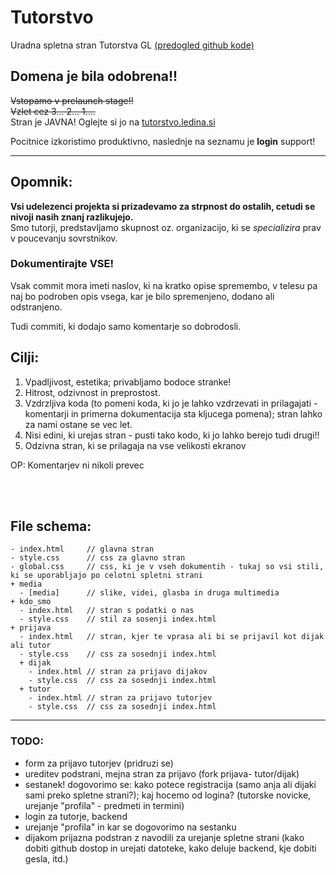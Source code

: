 # Tutorstvo

Uradna spletna stran Tutorstva GL [(predogled github kode)](https://plojyon.github.io/tutorstvo/)

## Domena je bila odobrena!!
~~Vstopamo v prelaunch stage!!~~  
~~Vzlet cez 3... 2... 1....~~  
Stran je JAVNA! Oglejte si jo na [tutorstvo.ledina.si](https://tutorstvo.ledina.si)

Pocitnice izkoristimo produktivno, naslednje na seznamu je **login** support! 

---

Opomnik:
--------
**Vsi udelezenci projekta si prizadevamo za strpnost do ostalih,
cetudi se nivoji nasih znanj razlikujejo.**\
Smo tutorji, predstavljamo skupnost oz. organizacijo, ki se *specializira*
prav v poucevanju sovrstnikov.

### Dokumentirajte VSE!
Vsak commit mora imeti naslov, ki na kratko opise spremembo,
v telesu pa naj bo podroben opis vsega, kar je bilo spremenjeno,
dodano ali odstranjeno.

Tudi commiti, ki dodajo samo komentarje so dobrodosli.


Cilji:
------
1. Vpadljivost, estetika; privabljamo bodoce stranke!
2. Hitrost, odzivnost in preprostost.
3. Vzdrzljiva koda (to pomeni koda, ki jo je lahko vzdrzevati in prilagajati - komentarji in primerna dokumentacija sta kljucega pomena); stran lahko za nami ostane se vec let.
4. Nisi edini, ki urejas stran - pusti tako kodo, ki jo lahko berejo tudi drugi!!
5. Odzivna stran, ki se prilagaja na vse velikosti ekranov

OP: Komentarjev ni nikoli prevec

<br><br>

## File schema:
```
- index.html     // glavna stran
- style.css      // css za glavno stran
- global.css     // css, ki je v vseh dokumentih - tukaj so vsi stili, ki se uporabljajo po celotni spletni strani
+ media
  - [media]      // slike, videi, glasba in druga multimedia
+ kdo_smo
  - index.html   // stran s podatki o nas
  - style.css    // stil za sosenji index.html
+ prijava
  - index.html   // stran, kjer te vprasa ali bi se prijavil kot dijak ali tutor
  - style.css    // css za sosednji index.html
  + dijak
    - index.html // stran za prijavo dijakov
    - style.css  // css za sosednji index.html
  + tutor
    - index.html // stran za prijavo tutorjev
    - style.css  // css za sosednji index.html
```

---


### TODO:
 - form za prijavo tutorjev (pridruzi se)
 - ureditev podstrani, mejna stran za prijavo (fork prijava- tutor/dijak)
 - sestanek! dogovorimo se: kako potece registracija (samo anja ali dijaki sami preko spletne strani?); kaj hocemo od logina? (tutorske novicke, urejanje "profila" - predmeti in termini)
 - login za tutorje, backend
 - urejanje "profila" in kar se dogovorimo na sestanku
 - dijakom prijazna podstran z navodili za urejanje spletne strani (kako dobiti github dostop in urejati datoteke, kako deluje backend, kje dobiti gesla, itd.)
